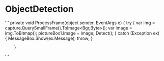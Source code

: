 # ObjectDetection
'''
 private void ProcessFrame(object sender, EventArgs e)
        {
            try
            {
                var img = capture.QuerySmallFrame().ToImage<Bgr,Byte>();
                var image = img.ToBitmap();
                pictureBox1.Image = image;
                Detect();
            }
            catch (Exception ex)
            {
                MessageBox.Show(ex.Message);
                throw;
            }
           
        }
'''
